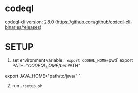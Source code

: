# codeql

codeql-cli version: 2.8.0 (https://github.com/github/codeql-cli-binaries/releases)

# SETUP 
1. set environment variable:
`
export CODEQL_HOME=`pwd`
export PATH="$CODEQL_HOME/bin:$PATH"

export JAVA_HOME="path/to/java/"
`

2. run
`./setup.sh`
